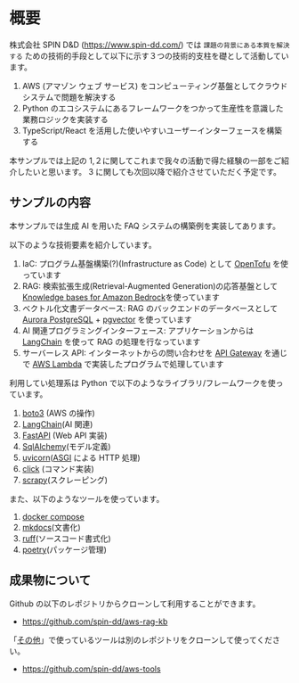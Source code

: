 # 概要

株式会社 SPIN D&D (https://www.spin-dd.com/) では `課題の背景にある本質を解決する` ための技術的手段として以下に示す３つの技術的支柱を礎として活動しています。

1. AWS (アマゾン ウェブ サービス) をコンピューティング基盤としてクラウドシステムで問題を解決する
2. Python のエコシステムにあるフレームワークをつかって生産性を意識した業務ロジックを実装する
3. TypeScript/React を活用した使いやすいユーザーインターフェースを構築する

本サンプルでは上記の 1,２に関してこれまで我々の活動で得た経験の一部をご紹介したいと思います。
3 に関しても次回以降で紹介させていただく予定です。

## サンプルの内容

本サンプルでは生成 AI を用いた FAQ システムの構築例を実装してあります。

以下のような技術要素を紹介しています。

1. IaC: プログラム基盤構築(?)(Infrastructure as Code) として [OpenTofu](https://opentofu.org/) を使っています
2. RAG: 検索拡張生成(Retrieval-Augmented Generation)の応答基盤として [Knowledge bases for Amazon Bedrock](https://aws.amazon.com/jp/bedrock/knowledge-bases/)を使っています
3. ベクトル化文書データベース: RAG のバックエンドのデータベースとして [Aurora PostgreSQL](https://aws.amazon.com/jp/rds/aurora/features/) + [pgvector](https://github.com/pgvector/pgvector) を使っています
4. AI 関連プログラミングインターフェース: アプリケーションからは [LangChain](https://www.langchain.com/) を使って RAG の処理を行なっています
5. サーバーレス API: インターネットからの問い合わせを [API Gateway](https://aws.amazon.com/jp/api-gateway/) を通じで [AWS Lambda](https://aws.amazon.com/jp/lambda/) で実装したプログラムで処理しています

利用してい処理系は Python で以下のようなライブラリ/フレームワークを使っています。

1. [boto3](https://aws.amazon.com/jp/sdk-for-python/) (AWS の操作)
2. [LangChain](https://www.langchain.com/)(AI 関連)
3. [FastAPI](https://fastapi.tiangolo.com/ja/) (Web API 実装)
4. [SqlAlchemy](https://www.sqlalchemy.org/)(モデル定義)
5. [uvicorn](https://www.uvicorn.org/)([ASGI](https://asgi.readthedocs.io/en/latest/) による HTTP 処理)
6. [click](https://click.palletsprojects.com/en/8.1.x/) (コマンド実装)
7. [scrapy](https://scrapy.org/)(スクレーピング)

また、以下のようなツールを使っています。

1. [docker compose](https://docs.docker.jp/desktop/index.html)
2. [mkdocs](https://www.mkdocs.org/)(文書化)
3. [ruff](https://docs.astral.sh/ruff/)(ソースコード書式化)
4. [poetry](https://python-poetry.org/)(パッケージ管理)

## 成果物について

Github の以下のレポジトリからクローンして利用することができます。

- https://github.com/spin-dd/aws-rag-kb

「[その他](07.misc.md)」で使っているツールは別のレポジトリをクローンして使ってください。

- https://github.com/spin-dd/aws-tools
